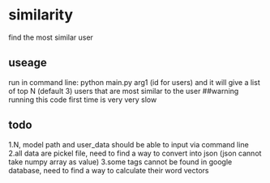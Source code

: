 # similarity
find the most similar user
## useage
run in command line:
python main.py arg1 (id for users)
and it will give a list of top N (default 3) users that are most similar to the user
##warning
running this code first time is very very slow 
## todo
1.N, model path and user_data should be able to input via command line
2.all data are pickel file, need to find a way to convert into json (json cannot take numpy array as value)
3.some tags cannot be found in google database, need to find a way to calculate their word vectors
